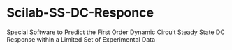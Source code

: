 # Scilab-SS-DC-Responce
Special Software to Predict the First Order Dynamic Circuit Steady State DC Response within a Limited Set of Experimental Data 
